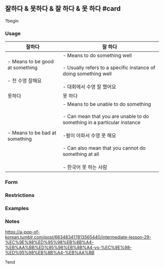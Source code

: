 ## 잘하다 & 못하다 & 잘 하다 & 못 하다 #card
?begin
### Usage
| 잘하다                                               | 잘 하다                                                                                                                                                                                                                       |
| ------------------------------------------------- | -------------------------------------------------------------------------------------------------------------------------------------------------------------------------------------------------------------------------- |
| - Means to be good at something<br><br>- 전 수영 잘해요 | - Means to do something well<br><br>- Usually refers to a specific instance of doing something well <br><br>- 대회에서 수영 잘 했어요                                                                                                |
| 못하다                                               | 못 하다                                                                                                                                                                                                                       |
| - Means to be bad at something                    | - Means to be unable to do something<br><br>- Can mean that you are unable to do something in a particular instance<br><br>-팔이 아파서 수영 못 해요<br><br>- Can also mean that you cannot do something at all<br><br>- 한국어 못 하는 사람 |
### Form
### Restrictions
### Examples
### Notes
https://a-pop-of-korean.tumblr.com/post/663483417813565440/intermediate-lesson-29-%EC%9E%98%ED%95%98%EB%8B%A4-%EB%AA%BB%ED%95%98%EB%8B%A4-vs-%EC%9E%98-%ED%95%98%EB%8B%A4-%EB%AA%BB
<!--SR:!2025-08-03,1,170-->
?end
